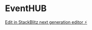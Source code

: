 # EventHUB

[Edit in StackBlitz next generation editor ⚡️](https://stackblitz.com/~/github.com/tinamariaps/EventHUB)